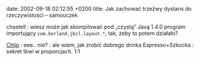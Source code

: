date: 2002-09-18 02:12:55 +0200
title: Jak zachować trzeźwy dystans do rzeczywistości – samouczek

chastell
: wiesz może jak skompilować pod „czystą” Javą 1.4.0 program importujący `com.borland.jbcl.layout.*`, tak, żeby to potem działało?

[Chlip](http://chlip.pl/ 'chlip.pl')
: eee.. nie?
: ale wiem, jak zrobić dobrego drinka Espresso+Szkocka
: sekret tkwi w proporcjach. 1:1
